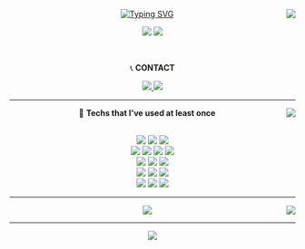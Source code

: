 <!--![Header](https://capsule-render.vercel.app/api?type=waving&color=auto&height=100&section=header)-->
<div align="center">
    <img align="right" src="https://github-readme-stats.vercel.app/api/top-langs/?username=tubus1130&theme=tokyonight&exclude_repo=Computer-Science-Engineering&layout=compact&langs_count=8&card_width=460"/>
  
 [![Typing SVG](https://readme-typing-svg.demolab.com?font=Redressed&pause=1000&color=70A5FD&center=true&width=235&lines=Developer+Dong+Ho)](https://git.io/typing-svg)
  
  
  <a href="https://hits.seeyoufarm.com"><img src="https://hits.seeyoufarm.com/api/count/incr/badge.svg?url=https%3A%2F%2Fgithub.com%2Ftubus1130%2Fhit-counter&count_bg=%23585B56&title_bg=%231D191C&icon=v.svg&icon_color=%23E10404&title=hits&edge_flat=true"/></a> 
  <a href="https://velog.io/@tubus1130"><img src="https://img.shields.io/badge/Tech%20Blog-11B48A?style=flat-square&logo=Vimeo&logoColor=white&link=https://velog.io/@tubus1130"/></a>
  <p align="center"> &nbsp; </p>
  <p align="center"> 📞 <strong>CONTACT</strong> </p>  
  
  <a href="mailto:tubus1130@gmail.com">
    <img src="https://img.shields.io/badge/Gmail-EA4335?style=plastic&logo=Gmail&logoColor=white"> 
  </a>
  <a href="https://open.kakao.com/o/s7PW5MNf">
        <img src="https://img.shields.io/badge/KakaoTalk-FFCD00?style=plastic&logoColor=black&logo=KakaoTalk"> 
  </a>
</div>

 ---

<div align="center">
    <img align="right" src="https://github-readme-stats.vercel.app/api?username=tubus1130&show_icons=true&theme=tokyonight"/>  
  <p align="center"> 📌 <strong>Techs that I've used at least once</strong> </p> <br>
  <img src="https://img.shields.io/badge/HTML5-E34F26?style=plastic&logo=html5&logoColor=white"/>
  <img src="https://img.shields.io/badge/CSS-1572B6?style=plastic&logo=css3&logoColor=white"/>
  <img src="https://img.shields.io/badge/JAVASCRIPT-F7DF1E?style=plastic&logo=javascript&logoColor=black">
 
  <br>
  <img src="https://img.shields.io/badge/PYTHON-3766AB?style=plastic&logo=Python&logoColor=white"/>
  <img src="https://img.shields.io/badge/JQUERY-0769AD?style=plastic&logo=jquery&logoColor=white">
  <img src="https://img.shields.io/badge/REACT-61DAFB?style=plastic&logo=react&logoColor=black"> 
  <img src="https://img.shields.io/badge/C-A8B9CC?style=plastic&logo=C&logoColor=white"/><br>
  <img src="https://img.shields.io/badge/MYSQL-4479A1?style=plastic&logo=mysql&logoColor=white">
  <img src="https://img.shields.io/badge/MONGODB-47A248?style=plastic&logo=MongoDB&logoColor=white">
  <img src="https://img.shields.io/badge/NODE.JS-339933?style=plastic&logo=Node.js&logoColor=white"><br>
  <img src="https://img.shields.io/badge/MYSQL-4479A1?style=plastic&logo=mysql&logoColor=white">
  <img src="https://img.shields.io/badge/MONGODB-47A248?style=plastic&logo=MongoDB&logoColor=white">
  <img src="https://img.shields.io/badge/NODE.JS-339933?style=plastic&logo=Node.js&logoColor=white"><br>
  <img src="https://img.shields.io/badge/JAVA-007396?style=plastic&logo=OpenJDK&logoColor=white">
  <img src="https://img.shields.io/badge/ORACLE-F80000?style=plastic&logo=oracle&logoColor=white">
  <img src="https://img.shields.io/badge/SPRING-6DB33F?style=plastic&logo=spring&logoColor=white">
</div>

---
<div align="center">
    <img src="http://mazassumnida.wtf/api/generate_badge?boj=tubus17"/>
    <img align="right" src="https://streak-stats.demolab.com?user=tubus1130&theme=tokyonight-duo&hide_border=true&border_radius=5.3&date_format=%5BY%20%5DM%20j&card_width=420">
</div>

---
<div align="center">
    <img src="https://github-readme-activity-graph.vercel.app/graph?username=tubus1130&theme=tokyo-night">
</div>
<!--![Footer](https://capsule-render.vercel.app/api?type=waving&color=auto&height=100&section=footer)-->
